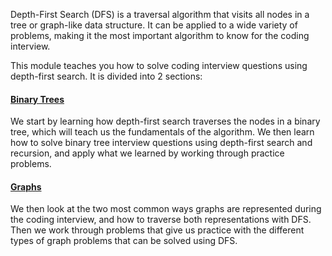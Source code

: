 Depth-First Search (DFS) is a traversal algorithm that visits all nodes in a tree or graph-like data structure. It can be applied to a wide variety of problems, making it the most important algorithm to know for the coding interview.

This module teaches you how to solve coding interview questions using depth-first search. It is divided into 2 sections:

#### [Binary Trees](https://www.hellointerview.com/learn/code/depth-first-search/fundamentals)

We start by learning how depth-first search traverses the nodes in a binary tree, which will teach us the fundamentals of the algorithm. We then learn how to solve binary tree interview questions using depth-first search and recursion, and apply what we learned by working through practice problems.

#### [Graphs](https://www.hellointerview.com/learn/code/depth-first-search/graphs)

We then look at the two most common ways graphs are represented during the coding interview, and how to traverse both representations with DFS. Then we work through problems that give us practice with the different types of graph problems that can be solved using DFS.